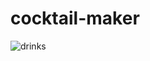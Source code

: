 # cocktail-maker

![drinks](https://media.giphy.com/media/RM04MycST0HzoWfzfX/giphy.gif?cid=ecf05e47nui9laj8gptbs5jemuzhfx7vfmagnp3w0yosewwh&rid=giphy.gif&ct=g)